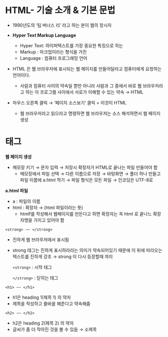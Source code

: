 HTML- 기술 소개 & 기본 문법
====
- 1990년도의 ‘팀 버너스 리’ 라고 하는 분이 웹의 창시자
- **Hyper Text Markup Language**
    - Hyper Text: 하이퍼텍스트를 가장 중요한 특징으로 하는
    - Markup : 마크업이라는 형식을 가진
    - Language : 컴퓨터 프로그래밍 언어

- HTML 은 웹 브라우저에 표시되는 웹 헤이지를 만들어달라고 컴퓨터에게 요청하는 언어이다.
    - 사람과 컴퓨터 사이의 약속일 뿐만 아니라 사람과 그 중에서 바로 웹 브라우저라고 하는 이 프로그램 사이에서 서로가 이해할 수 있는 약속 → HTML
- 마우스 오른쪽 클릭 → ‘페이지 소스보기’ 클릭 = 이것이 HTML
    - 웹 브라우저라고 읽으라고 명령하면 웹 브라우저는 소스 해석하면서 웹 페이지 생성

태그
====
**웹 페이지 생성**

- 메모장 키기 → 문자 입력 → 저장시 확장자가 HTML로 끝나는 파일 만들어야 함
    - 메모장에서 파일 선택 → 다른 이름으로 저장 → 바탕화면 → 폴더 하나 만들고 파일 이름에 a.html 적기 →  파일 형식은 모든 파일 →  인코딩은 UTF-8로

**a.html 파일**

- a : 파일의 이름
- html : 확장자 → (html 파일이라는 뜻)
    - htmlf를 작성해서 웹페이지를 만든다고 하면 확장자는 꼭 html 로 끝나느 확장자명을 가지고 있어야 함


```
<strong> ~~ </strong>
```
- 진하게 웹 브라우저에서 표시됨
- strong 태그는 진하게 표시하라라는 의미가 약속되어있기 때문에 이 뒤에 따라오는 텍스트를 진하게 강조 → strong 이 다시 등장할때 까지
    
    ```<strong>``` :  시작 태그 
    
    ```</strong>``` : 닫히는 태그
```
<h1> ~~ </h1>
```
- h1은 heading 1(제목 1) 의 약자
- 제목을 작성하고 줄바꿈 해준다고 약속해줌
```
<h2> ~~ </h2>
```
- h2은 heading 2(제목 2) 의 약자
- 글씨가 좀 더 작아진 것을 볼 수 있음 → 소제목

